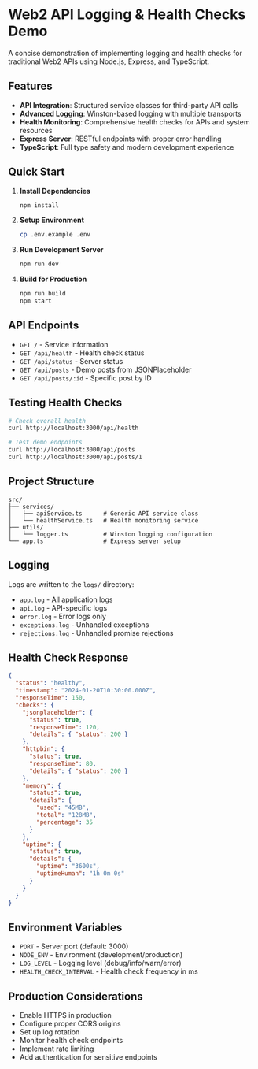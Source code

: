 # Web2 API Logging & Health Checks Demo

A concise demonstration of implementing logging and health checks for traditional Web2 APIs using Node.js, Express, and TypeScript.

## Features

- **API Integration**: Structured service classes for third-party API calls
- **Advanced Logging**: Winston-based logging with multiple transports
- **Health Monitoring**: Comprehensive health checks for APIs and system resources
- **Express Server**: RESTful endpoints with proper error handling
- **TypeScript**: Full type safety and modern development experience

## Quick Start

1. **Install Dependencies**
   ```bash
   npm install
   ```

2. **Setup Environment**
   ```bash
   cp .env.example .env
   ```

3. **Run Development Server**
   ```bash
   npm run dev
   ```

4. **Build for Production**
   ```bash
   npm run build
   npm start
   ```

## API Endpoints

- `GET /` - Service information
- `GET /api/health` - Health check status
- `GET /api/status` - Server status
- `GET /api/posts` - Demo posts from JSONPlaceholder
- `GET /api/posts/:id` - Specific post by ID

## Testing Health Checks

```bash
# Check overall health
curl http://localhost:3000/api/health

# Test demo endpoints
curl http://localhost:3000/api/posts
curl http://localhost:3000/api/posts/1
```

## Project Structure

```
src/
├── services/
│   ├── apiService.ts      # Generic API service class
│   └── healthService.ts   # Health monitoring service
├── utils/
│   └── logger.ts          # Winston logging configuration
└── app.ts                 # Express server setup
```

## Logging

Logs are written to the `logs/` directory:
- `app.log` - All application logs
- `api.log` - API-specific logs
- `error.log` - Error logs only
- `exceptions.log` - Unhandled exceptions
- `rejections.log` - Unhandled promise rejections

## Health Check Response

```json
{
  "status": "healthy",
  "timestamp": "2024-01-20T10:30:00.000Z",
  "responseTime": 150,
  "checks": {
    "jsonplaceholder": {
      "status": true,
      "responseTime": 120,
      "details": { "status": 200 }
    },
    "httpbin": {
      "status": true,
      "responseTime": 80,
      "details": { "status": 200 }
    },
    "memory": {
      "status": true,
      "details": {
        "used": "45MB",
        "total": "128MB",
        "percentage": 35
      }
    },
    "uptime": {
      "status": true,
      "details": {
        "uptime": "3600s",
        "uptimeHuman": "1h 0m 0s"
      }
    }
  }
}
```

## Environment Variables

- `PORT` - Server port (default: 3000)
- `NODE_ENV` - Environment (development/production)
- `LOG_LEVEL` - Logging level (debug/info/warn/error)
- `HEALTH_CHECK_INTERVAL` - Health check frequency in ms

## Production Considerations

- Enable HTTPS in production
- Configure proper CORS origins
- Set up log rotation
- Monitor health check endpoints
- Implement rate limiting
- Add authentication for sensitive endpoints

